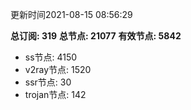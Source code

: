 更新时间2021-08-15 08:56:29

**总订阅: 319**
**总节点: 21077**
**有效节点: 5842**
- ss节点: 4150
- v2ray节点: 1520
- ssr节点: 30
- trojan节点: 142
